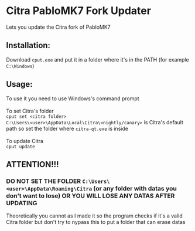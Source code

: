 # Citra PabloMK7 Fork Updater
Lets you update the Citra fork of PabloMK7

## Installation:
Download `cput.exe` and put it in a folder where it's in the PATH (for example `C:\Windows`)

## Usage:
To use it you need to use Windows's command prompt<br><br>
To set Citra's folder<br>
`cput set <citra folder>`<br>
`C:\Users\<user>\AppData\Local\Citra\<nightly/canary>` is Citra's default path so set the folder where `citra-qt.exe` is inside<br><br>
To update Citra<br>
`cput update`

## ATTENTION!!!
### DO NOT SET THE FOLDER `C:\Users\<user>\AppData\Roaming\Citra` (or any folder with datas you don't want to lose) OR YOU WILL LOSE ANY DATAS AFTER UPDATING
Theoretically you cannot as I made it so the program checks if it's a valid Citra folder but don't try to nypass this to put a folder that can erase datas
